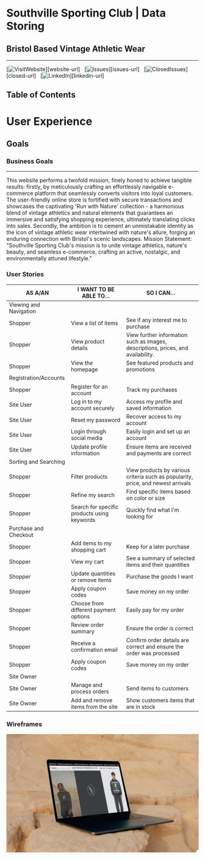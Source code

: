 # Southville Sporting Club | Data Storing

## Bristol Based Vintage Athletic Wear
-------
[![VisitWebsite][website-shield]][website-url]&nbsp;&nbsp;
[![Issues][issues-shield]][issues-url]&nbsp;&nbsp;
[![ClosedIssues][closed-shield]][closed-url]&nbsp;&nbsp;
[![LinkedIn][linkedin-shield]][linkedin-url]

## Table of Contents 



# User Experience 

## Goals

### Business Goals
------
This website performs a twofold mission, finely honed to achieve tangible results: firstly, by meticulously crafting an effortlessly navigable e-commerce platform that seamlessly converts visitors into loyal customers. The user-friendly online store is fortified with secure transactions and showcases the captivating 'Run with Nature' collection - a harmonious blend of vintage athletics and natural elements that guarantees an immersive and satisfying shopping experience, ultimately translating clicks into sales. Secondly, the ambition is to cement an unmistakable identity as the icon of vintage athletic wear intertwined with nature's allure, forging an enduring connection with Bristol's scenic landscapes. 
Mission Statement: "Southville Sporting Club's mission is to unite vintage athletics, nature's beauty, and seamless e-commerce, crafting an active, nostalgic, and environmentally attuned lifestyle."

### User Stories 

| AS A/AN | I WANT TO BE ABLE TO… | SO I CAN… |
| --------------- | --------------- | --------------- |
| Viewing and Navigation |
| Shopper | View a list of items | See if any interest me to purchase |
| Shopper  | View product details | View further information such as images, descriptions, prices, and availability.
| Shopper | View the homepage  | See featured products and promotions |
| Registration/Accounts |
| Shopper | Register for an account | Track my purchases |
| Site User | Log in to my account securely | Access my profile and saved information |
| Site User | Reset my password | Recover access to my account |
| Site User | Login through social media | Easily login and set up an account |
| Site User | Update profile information | Ensure items are received and payments are correct |
| Sorting and Searching |
| Shopper | Filter products | View products by various criteria such as popularity, price, and newest arrivals |
| Shopper | Refine my search | Find specific items based on color or size |
| Shopper | Search for specific products using keywords | Quickly find what I'm looking for |
| Purchase and Checkout |
| Shopper | Add items to my shopping cart | Keep for a later purchase |
| Shopper | View my cart | See a summary of selected items and their quantities |
| Shopper | Update quantities or remove items | Purchase the goods I want |
| Shopper | Apply coupon codes | Save money on my order |
| Shopper | Choose from different payment options | Easily pay for my order |
| Shopper | Review order summary | Ensure the order is correct |
| Shopper | Receive a confirmation email | Confirm order details are correct and ensure the order was processed |
| Shopper | Apply coupon codes | Save money on my order |
| Site Owner |
| Site Owner | Manage and process orders | Send items to customers |
| Site Owner | Add and remove items from the site |  Show customers items that are in stock |

### Wireframes

![Add Initial Mockup](media/readme/initial-mockup.png)

<!-- MARKDOWN LINKS & IMAGES -->
[issues-shield]: https://img.shields.io/badge/ISSUES-2%20OPEN-yellow?style=for-the-badge&logo=closed
<!-- [issues-url]:  -->
[closed-shield]: https://img.shields.io/badge/CLOSED%20ISSUES-11%20CLOSED-blue?style=for-the-badge&logo=closed
<!-- [closed-url]:  -->
[linkedin-shield]: https://img.shields.io/badge/-LinkedIn-black.svg?style=for-the-badge&logo=linkedin&colorB=555
<!-- [linkedin-url]:  -->
[website-shield]: https://img.shields.io/badge/VISIT%20WEBSITE-HERE-green?style=for-the-badge&logo=closed
<!-- [website-url]:  -->
